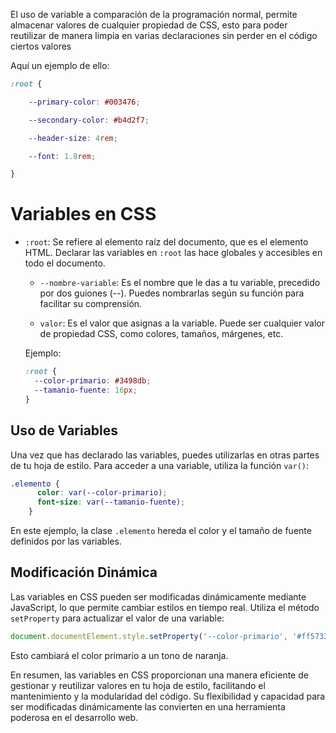 
El uso de variable a comparación de la programación normal, permite almacenar valores de cualquier propiedad de CSS, esto para poder reutilizar de manera limpia en varias declaraciones sin perder en el código ciertos valores

Aquí un ejemplo de ello: 
```CSS
:root {

    --primary-color: #003476;

    --secondary-color: #b4d2f7;

    --header-size: 4rem;

    --font: 1.8rem;

}
```

# Variables en CSS
- `:root`: Se refiere al elemento raíz del documento, que es el elemento HTML. Declarar las variables en `:root` las hace globales y accesibles en todo el documento.

    - `--nombre-variable`: Es el nombre que le das a tu variable, precedido por dos guiones (--). Puedes nombrarlas según su función para facilitar su comprensión.

    - `valor`: Es el valor que asignas a la variable. Puede ser cualquier valor de propiedad CSS, como colores, tamaños, márgenes, etc.

    Ejemplo:

    ```css
    :root {
      --color-primario: #3498db;
      --tamanio-fuente: 16px;
    }
    ```

## Uso de Variables

Una vez que has declarado las variables, puedes utilizarlas en otras partes de tu hoja de estilo. Para acceder a una variable, utiliza la función `var()`:

```CSS
.elemento {
      color: var(--color-primario);
      font-size: var(--tamanio-fuente);
    }
```

En este ejemplo, la clase `.elemento` hereda el color y el tamaño de fuente definidos por las variables.

## Modificación Dinámica

Las variables en CSS pueden ser modificadas dinámicamente mediante JavaScript, lo que permite cambiar estilos en tiempo real. Utiliza el método `setProperty` para actualizar el valor de una variable:

```javascript
document.documentElement.style.setProperty('--color-primario', '#ff5733');
```

Esto cambiará el color primario a un tono de naranja.

En resumen, las variables en CSS proporcionan una manera eficiente de gestionar y reutilizar valores en tu hoja de estilo, facilitando el mantenimiento y la modularidad del código. Su flexibilidad y capacidad para ser modificadas dinámicamente las convierten en una herramienta poderosa en el desarrollo web.
